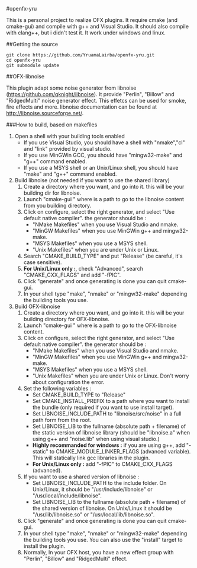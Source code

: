 #openfx-yru

This is a personal project to realize OFX plugins. It require cmake (and cmake-gui) and compile with g++ and Visual Studio. It should also compile with clang++, but i didn't test it. It work under windows and linux.

##Getting the source

	git clone https://github.com/YruamaLairba/openfx-yru.git
	cd openfx-yru
	git submodule update

##OFX-libnoise

This plugin adapt some noise generator from libnoise (https://github.com/qknight/libnoise). It provide "Perlin", "Billow" and "RidgedMulti"  noise generator effect. This effetcs can be used for smoke, fire effects and more. libnoise documentation can be found at http://libnoise.sourceforge.net/.

###How to build, based on makefiles
1.  Open a shell with your building tools enabled
	*   If you use Visual Studio, you should have a shell with "nmake","cl" and "link" provided by visual studio.
	*   If you use MinGWin GCC, you should have "mingw32-make" and "g++" command enabled.
	*   If you use a MSYS shell or an Unix/Linux shell, you should have "make" and "g++" command enabled.
2.  Build libnoise (not needed if you want to use the shared library)
	1. Create a directory where you want, and go into it. this will be your building dir for libnoise.
	2. Launch "cmake-gui <libnoise path>" where <libnoise path> is a path to go to the libnoise content from you building directory.
	3. Click on configure, select the right generator, and select "Use default native compiler". the generator should be :
		*   "NMake Makefiles" when you use Visual Studio and nmake.
		*   "MinGW Makefiles" when you use MinGWin g++ and mingw32-make.
		*   "MSYS Makefiles" when you use a MSYS shell.
		*   "Unix Makefiles" when you are under Unix or Linux.
	4.  Search "CMAKE_BUILD_TYPE" and put "Release" (be careful, it's case sensitive).
	5.  **For Unix/Linux only :**, check "Advanced", search "CMAKE_CXX_FLAGS" and add "-fPIC".
	6.  Click "generate" and once generating is done you can quit cmake-gui.
	7.  In your shell type "make", "nmake" or "mingw32-make" depending the building tools you use. 
2.  Build OFX-libnoise
	1.  Create a directory where you want, and go into it. this will be your building directory for OFX-libnoise.
	2.  Launch "cmake-gui <OFX-libnoise path>" where <OFX-libnoise path> is a path to go to the OFX-libnoise content.
	3.  Click on configure, select the right generator, and select "Use default native compiler". the generator should be :
		*   "NMake Makefiles" when you use Visual Studio and nmake.
		*   "MinGW Makefiles" when you use MinGWin g++ and mingw32-make.
		*   "MSYS Makefiles" when you use a MSYS shell.
		*   "Unix Makefiles" when you are under Unix or Linux.
	Don't worry about configuration the error.
	4.  Set the following variables :
		*   Set CMAKE_BUILD_TYPE to "Release"
		*   Set CMAKE_INSTALL_PREFIX to a path where you want to install the bundle (only required if you want to use install target).
		*   Set LIBNOISE_INCLUDE_PATH to "libnoise/src/noise" in a full path form from the root.
		*   Set LIBNOISE_LIB to the fullname (absolute path + filename) of the static version of libnoise library (should be "libnoise.a" when using g++ and "noise.lib" when using visual studio.)
		*   **Highly recommanded for windows :** if you are using g++, add "-static" to CMAKE_MODULE_LINKER_FLAGS (advanced variable). This will statically link gcc libraries in the plugin.
		*   **For Unix/Linux only :** add "-fPIC" to CMAKE_CXX_FLAGS (advanced).
	5.  If you want to use a shared version of libnoise :
		*   Set LIBNOISE_INCLUDE_PATH to the include folder. On Unix/Linux, it should be "/usr/include/libnoise" or "/usr/local/include/libnoise".
		*   Set LIBNOISE_LIB to the fullname (absolute path + filename) of the shared version of libnoise. On Unix/Linux it should be "/usr/lib/libnoise.so" or "/usr/local/lib/libnoise.so".
	6.  Click "generate" and once generating is done you can quit cmake-gui.
	7.  In your shell type "make", "nmake" or "mingw32-make" depending the building tools you use. You can also use the "install" target to install the plugin.
	8.  Normally, In your OFX host, you have a new effect group with "Perlin", "Billow" and "RidgedMulti" effect.

